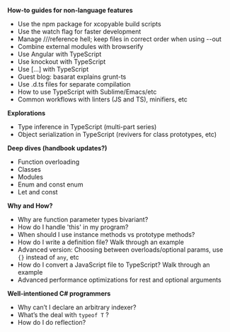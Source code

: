 **How-to guides for non-language features**

* Use the npm package for xcopyable build scripts
* Use the watch flag for faster development
* Manage ///reference hell; keep files in correct order when using --out
* Combine external modules with browserify
* Use Angular with TypeScript
* Use knockout with TypeScript
* Use […] with TypeScript
* Guest blog: basarat explains grunt-ts
* Use .d.ts files for separate compilation
* How to use TypeScript with Sublime/Emacs/etc
* Common workflows with linters (JS and TS), minifiers, etc

**Explorations**

* Type inference in TypeScript (multi-part series)
* Object serialization in TypeScript (revivers for class prototypes, etc)

**Deep dives (handbook updates?)**

* Function overloading
* Classes
* Modules
* Enum and const enum
* Let and const

**Why and How?**

* Why are function parameter types bivariant?
* How do I handle 'this' in my program?
* When should I use instance methods vs prototype methods?
* How do I write a definition file? Walk through an example
* Advanced version: Choosing between overloads/optional params, use `{}` instead of `any`, etc
* How do I convert a JavaScript file to TypeScript? Walk through an example
* Advanced performance optimizations for rest and optional arguments

**Well-intentioned C# programmers**

* Why can’t I declare an arbitrary indexer?
* What’s the deal with `typeof T` ?
* How do I do reflection?
